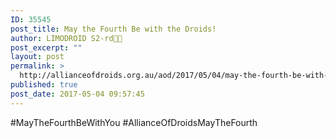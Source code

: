 ```yaml
---
ID: 35545
post_title: May the Fourth Be with the Droids!
author: LIMODROID S2-rd🔭🔬
post_excerpt: ""
layout: post
permalink: >
  http://allianceofdroids.org.au/aod/2017/05/04/may-the-fourth-be-with-the-droids/
published: true
post_date: 2017-05-04 09:57:45
---
```

#MayTheFourthBeWithYou #AllianceOfDroidsMayTheFourth